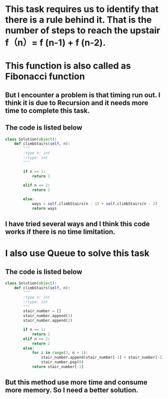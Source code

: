 # This task requires us to identify that there is a rule behind it. That is the number of steps to reach the upstair f（n）= f (n-1) + f (n-2).
# This function is also called as Fibonacci function
## But I encounter a problem is that timing run out. I think it is due to Recursion and it needs more time to complete this task.
## The code is listed below
```python
class Solution(object):
    def climbStairs(self, n):
        """
        :type n: int
        :rtype: int
        """        

        if n == 1:
            return 1
    
        elif n == 2:
            return 2

        else:
            ways = self.climbStairs(n - 1) + self.climbStairs(n - 2)
            return ways

```
## I have tried several ways and I think this code works if there is no time limitation.

# I also use Queue to solve this task
## The code is listed below
```python
class Solution(object):
    def climbStairs(self, n):
        """
        :type n: int
        :rtype: int
        """        
        stair_number = []
        stair_number.append(1)
        stair_number.append(2)

        if n == 1:
            return 1
        elif n == 2:
            return 2
        else:
            for i in range(3, n + 1):
                stair_number.append(stair_number[-1] + stair_number[-2])
                stair_number.pop(0)
            return stair_number[-1]
```
## But this method use more time and consume more memory. So I need a better solution.
